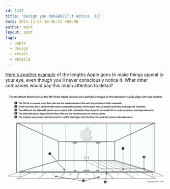 ```yaml
---
id: 1437
title: 'Design you don&#8217;t notice. (2)'
date: 2011-11-24 10:56:21 +00:00
author: mark
layout: post
tags:
  - apple
  - design
  - retail
  - details
---
```

[Here's another example](http://www.ifoapplestore.com/db/2011/08/29/apples-designers-work-towards-storefront-symmetry/) of the lengths Apple goes to make things appeal to your eye, even though you'll never consciously notice it. What other companies would pay this much attention to detail?

![Apple Store front alignment - image by ifoAppleStore](/images/ifoapplestore-4th-street-storefront_aligned.gif)
